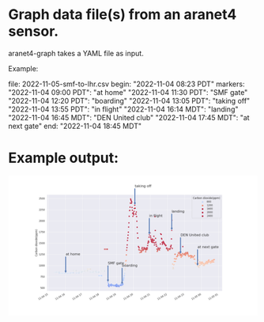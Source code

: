 # Graph data file(s) from an aranet4 sensor.

aranet4-graph takes a YAML file as input.

Example:

file: 2022-11-05-smf-to-lhr.csv
begin: "2022-11-04 08:23 PDT"
markers:
       "2022-11-04 09:00 PDT": "at home"
       "2022-11-04 11:30 PDT": "SMF gate"
       "2022-11-04 12:20 PDT": "boarding"
       "2022-11-04 13:05 PDT": "taking off"
       "2022-11-04 13:55 PDT": "in flight"
       "2022-11-04 16:14 MDT": "landing"
       "2022-11-04 16:45 MDT": "DEN United club"
       "2022-11-04 17:45 MDT": "at next gate"
end:   "2022-11-04 18:45 MDT"

# Example output:

![Example output image](images/example.png)
